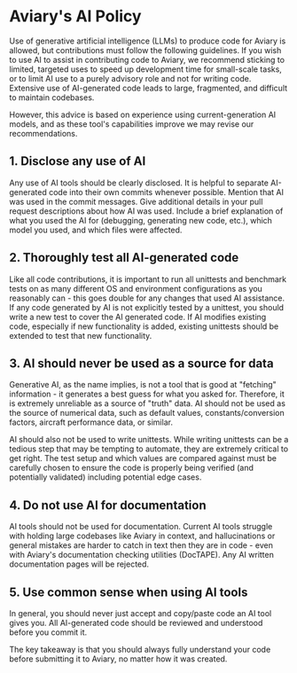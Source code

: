 # Aviary's AI Policy
Use of generative artificial intelligence (LLMs) to produce code for Aviary is allowed, but contributions must follow the following guidelines. If you wish to use AI to assist in contributing code to Aviary, we recommend sticking to limited, targeted uses to speed up development time for small-scale tasks, or to limit AI use to a purely advisory role and not for writing code. Extensive use of AI-generated code leads to large, fragmented, and difficult to maintain codebases.

However, this advice is based on experience using current-generation AI models, and as these tool's capabilities improve we may revise our recommendations.

## 1. Disclose any use of AI

Any use of AI tools should be clearly disclosed. It is helpful to separate AI-generated code into their own commits whenever possible. Mention that AI was used in the commit messages. Give additional details in your pull request descriptions about how AI was used. Include a brief explanation of what you used the AI for (debugging, generating new code, etc.), which model you used, and which files were affected.

## 2. Thoroughly test all AI-generated code

Like all code contributions, it is important to run all unittests and benchmark tests on as many different OS and environment configurations as you reasonably can - this goes double for any changes that used AI assistance. If any code generated by AI is not explicitly tested by a unittest, you should write a new test to cover the AI generated code. If AI modifies existing code, especially if new functionality is added, existing unittests should be extended to test that new functionality. 

## 3. AI should never be used as a source for data
Generative AI, as the name implies, is not a tool that is good at "fetching" information - it generates a best guess for what you asked for. Therefore, it is extremely unreliable as a source of "truth" data. AI should not be used as the source of numerical data, such as default values, constants/conversion factors, aircraft performance data, or similar.

AI should also not be used to write unittests. While writing unittests can be a tedious step that may be tempting to automate, they are extremely critical to get right. The test setup and which values are compared against must be carefully chosen to ensure the code is properly being verified (and potentially validated) including potential edge cases.

## 4. Do not use AI for documentation

AI tools should not be used for documentation. Current AI tools struggle with holding large codebases like Aviary in context, and hallucinations or general mistakes are harder to catch in text then they are in code - even with Aviary's documentation checking utilities (DocTAPE). Any AI written documentation pages will be rejected.

## 5. Use common sense when using AI tools

In general, you should never just accept and copy/paste code an AI tool gives you. All AI-generated code should be reviewed and understood before you commit it.

The key takeaway is that you should always fully understand your code before submitting it to Aviary, no matter how it was created.